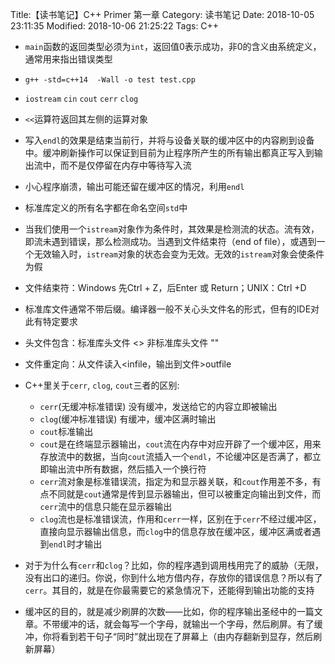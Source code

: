 Title:【读书笔记】C++ Primer 第一章
Category: 读书笔记
Date: 2018-10-05 23:11:35
Modified: 2018-10-06 21:25:22
Tags: C++

- `main`函数的返回类型必须为`int`，返回值0表示成功，非0的含义由系统定义，通常用来指出错误类型
- `g++ -std=c++14  -Wall -o test test.cpp`
- `iostream` `cin` `cout` `cerr` `clog`
- `<<`运算符返回其左侧的运算对象
- 写入`endl`的效果是结束当前行，并将与设备关联的缓冲区中的内容刷到设备中。缓冲刷新操作可以保证到目前为止程序所产生的所有输出都真正写入到输出流中，而不是仅停留在内存中等待写入流
- 小心程序崩溃，输出可能还留在缓冲区的情况，利用`endl`
- 标准库定义的所有名字都在命名空间`std`中
- 当我们使用一个`istream`对象作为条件时，其效果是检测流的状态。流有效，即流未遇到错误，那么检测成功。当遇到文件结束符（end of file），或遇到一个无效输入时，`istream`对象的状态会变为无效。无效的`istream`对象会使条件为假
- 文件结束符：Windows 先Ctrl + Z，后Enter 或 Return；UNIX：Ctrl +D
- 标准库文件通常不带后缀。编译器一般不关心头文件名的形式，但有的IDE对此有特定要求
- 头文件包含：标准库头文件 <>     非标准库头文件 ""
- 文件重定向：从文件读入\<infile，输出到文件\>outfile
- C++里关于`cerr`, `clog`, `cout`三者的区别:
    - `cerr`(无缓冲标准错误) 没有缓冲，发送给它的内容立即被输出
    - `clog`(缓冲标准错误)  有缓冲，缓冲区满时输出
    - `cout`标准输出
    - `cout`是在终端显示器输出，`cout`流在内存中对应开辟了一个缓冲区，用来存放流中的数据，当向`cout`流插入一个`endl`，不论缓冲区是否满了，都立即输出流中所有数据，然后插入一个换行符
    - `cerr`流对象是标准错误流，指定为和显示器关联，和`cout`作用差不多，有点不同就是`cout`通常是传到显示器输出，但可以被重定向输出到文件，而`cerr`流中的信息只能在显示器输出
    - `clog`流也是标准错误流，作用和`cerr`一样，区别在于`cerr`不经过缓冲区，直接向显示器输出信息，而`clog`中的信息存放在缓冲区，缓冲区满或者遇到`endl`时才输出

- 对于为什么有`cerr`和`clog`？比如，你的程序遇到调用栈用完了的威胁（无限，没有出口的递归。你说，你到什么地方借内存，存放你的错误信息？所以有了`cerr`。其目的，就是在你最需要它的紧急情况下，还能得到输出功能的支持
- 缓冲区的目的，就是减少刷屏的次数——比如，你的程序输出圣经中的一篇文章。不带缓冲的话，就会每写一个字母，就输出一个字母，然后刷屏。有了缓冲，你将看到若干句子“同时”就出现在了屏幕上（由内存翻新到显存，然后刷新屏幕）
